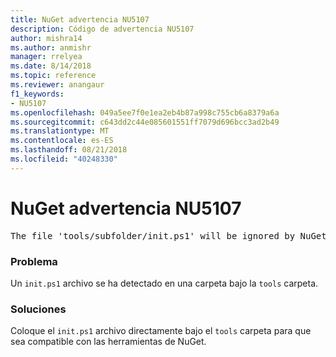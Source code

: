 ```yaml
---
title: NuGet advertencia NU5107
description: Código de advertencia NU5107
author: mishra14
ms.author: anmishr
manager: rrelyea
ms.date: 8/14/2018
ms.topic: reference
ms.reviewer: anangaur
f1_keywords:
- NU5107
ms.openlocfilehash: 049a5ee7f0e1ea2eb4b87a998c755cb6a8379a6a
ms.sourcegitcommit: c643dd2c44e085601551ff7079d696bcc3ad2b49
ms.translationtype: MT
ms.contentlocale: es-ES
ms.lasthandoff: 08/21/2018
ms.locfileid: "40248330"
---
```

# <a name="nuget-warning-nu5107"></a>NuGet advertencia NU5107
<pre>The file 'tools/subfolder/init.ps1' will be ignored by NuGet because it is not directly under 'tools' folder. Place the file directly under 'tools' folder.</pre>

### <a name="issue"></a>Problema

Un `init.ps1` archivo se ha detectado en una carpeta bajo la `tools` carpeta.


### <a name="solution"></a>Soluciones

Coloque el `init.ps1` archivo directamente bajo el `tools` carpeta para que sea compatible con las herramientas de NuGet.

